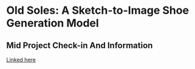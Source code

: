 # Old Soles: A Sketch-to-Image Shoe Generation Model

## Mid Project Check-in And Information

[Linked here](https://docs.google.com/document/d/1pk6Gl9mutzbuFB_78uMcLt0uHBq7WysORxHC1dP49AY/edit?usp=sharing)

